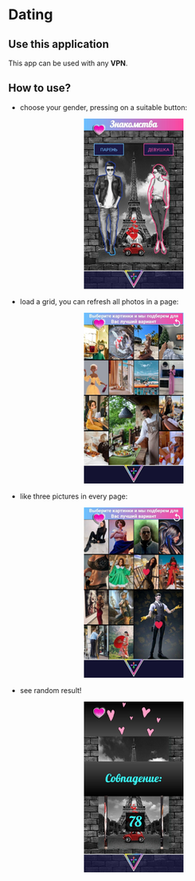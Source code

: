 # Dating

## Use this application

This app can be used with any **VPN**.

## How to use?
* choose your gender, pressing on a suitable button:

<p align="center">
  <img src="README/1.jpg" width="200" title="the first stage">
</p>

* load a grid, you can refresh all photos in a page:

<p align="center">
  <img src="README/2.jpg" width="200" title="the second stage">
</p>

* like three pictures in every page:

<p align="center">
  <img src="README/3.jpg" width="200" title="first stage">
</p>

* see random result!
<p align="center">
  <img src="README/4.jpg" width="200" title="first stage">
</p>
